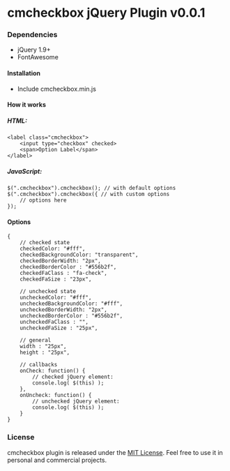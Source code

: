 # cmcheckbox jQuery Plugin v0.0.1

### Dependencies
 - jQuery 1.9+
 - FontAwesome 

#### Installation
 - Include cmcheckbox.min.js

#### How it works

##### HTML:

    <label class="cmcheckbox">
		<input type="checkbox" checked>
		<span>Option Label</span>
	</label>

##### JavaScript:

    $(".cmcheckbox").cmcheckbox(); // with default options
    $(".cmcheckbox").cmcheckbox({ // with custom options
	    // options here
    });


#### Options

    {
	    // checked state
		checkedColor: "#fff",
	    checkedBackgroundColor: "transparent",
	    checkedBorderWidth: "2px",
	    checkedBorderColor : "#556b2f",
	    checkedFaClass : "fa-check",
	    checkedFaSize : "23px",
	    
	    // unchecked state
		uncheckedColor: "#fff",
	    uncheckedBackgroundColor: "#fff",
	    uncheckedBorderWidth: "2px",
	    uncheckedBorderColor : "#556b2f",
	    uncheckedFaClass : "",
	    uncheckedFaSize : "25px",
	    
	    // general
		width : "25px",
		height : "25px",
		
		// callbacks
		onCheck: function() {
			// checked jQuery element:
			console.log( $(this) );
		},
		onUncheck: function() {
			// unchecked jQuery element:
			console.log( $(this) );
		}
	}


### License
cmcheckbox plugin is released under the [MIT License](http://en.wikipedia.org/wiki/MIT_License). Feel free to use it in personal and commercial projects.
